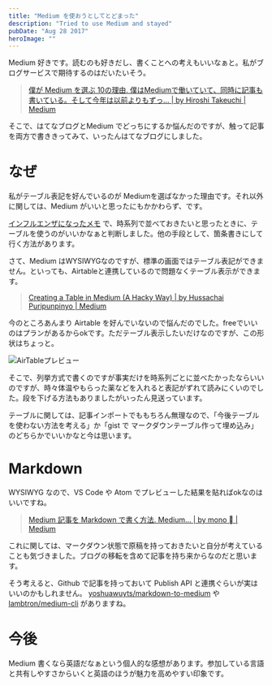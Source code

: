 ```yaml
---
title: "Medium を使おうとしてとどまった"
description: "Tried to use Medium and stayed"
pubDate: "Aug 28 2017"
heroImage: ""
---
```


Medium 好きです。読むのも好きだし、書くことへの考えもいいなぁと。私がブログサービスで期待するのはだいたいそう。

> [僕が Medium を選ぶ 10の理由. 僕はMediumで働いていて、同時に記事も書いている。そして今年は以前よりもずっ… | by Hiroshi Takeuchi | Medium](https://medium.com/@hiroshitakeuchi/ten-reasons-why-i-love-writing-on-medium-5efdf642e10c)

そこで、はてなブログとMedium でどっちにするか悩んだのですが、触って記事を両方で書ききってみて、いったんはてなブログにしました。

# なぜ

私がテーブル表記を好んでいるのが Mediumを選ばなかった理由です。それ以外に関しては、Medium がいいと思ったにもかかわらず、です。

[インフルエンザになったメモ](http://blog.guitarrapc.com/blog/2017/08/27/202848) で、時系列で並べておきたいと思ったときに、テーブルを使うのがいいかなぁと判断しました。他の手段として、箇条書きにして行く方法があります。

さて、Medium はWYSIWYGなのですが、標準の画面ではテーブル表記ができません。といっても、Airtableと連携しているので問題なくテーブル表示ができます。

> [Creating a Table in Medium (A Hacky Way) | by Hussachai Puripunpinyo | Medium](https://hussachai.medium.com/creating-a-table-in-medium-1ecf924af08e)

今のところあんまり Airtable を好んでいないので悩んだのでした。freeでいいのはプランがあるからokです。ただテーブル表示したいだけなのですが、この形状はちょっと。

![AirTableプレビュー](/2017/08/28/airtable.png)

そこで、列挙方式で書くのですが事実だけを時系列ごとに並べたかったならいいのですが、時々体温やもらった薬などを入れると表記がずれて読みにくいのでした。段を下げる方法もありましたがいったん見送っています。

テーブルに関しては、記事インポートでももちろん無理なので、「今後テーブルを使わない方法を考える」か「gist で マークダウンテーブル作って埋め込み」のどちらかでいいかなと今は思います。

# Markdown

WYSIWYG なので、VS Code や Atom でプレビューした結果を貼ればokなのはいいですね。

> [Medium 記事を Markdown で書く方法. Medium… | by mono  | Medium](https://mono0926.medium.com/markdown-medium-8a3ce20d8032)


これに関しては、マークダウン状態で原稿を持っておきたいと自分が考えていることも気づきました。ブログの移転を含めて記事を持ち来からなのだと思います。

そう考えると、Github で記事を持っておいて Publish API と連携ぐらいが実はいいのかもしれません。 [yoshuawuyts/markdown-to-medium](https://github.com/yoshuawuyts/markdown-to-medium) や [lambtron/medium-cli](https://github.com/lambtron/medium-cli) がありますね。


# 今後

Medium 書くなら英語だなぁという個人的な感想があります。参加している言語と共有しやすさからいくと英語のほうが魅力を高めやすい印象です。
